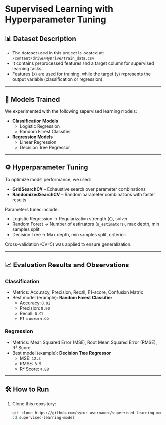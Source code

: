 # Supervised Learning with Hyperparameter Tuning

## 📊 Dataset Description
- The dataset used in this project is located at:  
  `/content/drive/MyDrive/train_data.csv`
- It contains preprocessed features and a target column for supervised learning tasks.
- Features (`X`) are used for training, while the target (`y`) represents the output variable (classification or regression).

---

## 🤖 Models Trained
We experimented with the following supervised learning models:
- **Classification Models**
  - Logistic Regression
  - Random Forest Classifier
- **Regression Models**
  - Linear Regression
  - Decision Tree Regressor

---

## ⚙️ Hyperparameter Tuning
To optimize model performance, we used:
- **GridSearchCV** – Exhaustive search over parameter combinations  
- **RandomizedSearchCV** – Random parameter combinations with faster results  

Parameters tuned include:
- Logistic Regression → Regularization strength (`C`), solver  
- Random Forest → Number of estimators (`n_estimators`), max depth, min samples split  
- Decision Tree → Max depth, min samples split, criterion  

Cross-validation (CV=5) was applied to ensure generalization.

---

## 📈 Evaluation Results and Observations

### Classification
- Metrics: Accuracy, Precision, Recall, F1-score, Confusion Matrix  
- Best model (example): **Random Forest Classifier**  
  - Accuracy: `0.92`  
  - Precision: `0.90`  
  - Recall: `0.91`  
  - F1-score: `0.90`

### Regression
- Metrics: Mean Squared Error (MSE), Root Mean Squared Error (RMSE), R² Score  
- Best model (example): **Decision Tree Regressor**  
  - MSE: `12.3`  
  - RMSE: `3.5`  
  - R² Score: `0.88`

---

## 🛠️ How to Run
1. Clone this repository:  
   ```bash
   git clone https://github.com/<your-username>/supervised-learning-model.git
   cd supervised-learning-model
